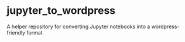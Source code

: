 # jupyter_to_wordpress
A helper repository for converting Jupyter notebooks into a wordpress-friendly format
